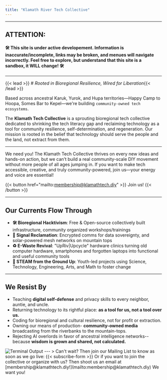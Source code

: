 ```yaml
---
title: "Klamath River Tech Collective"
---
```

---
## ATTENTION: 
#### 🛠️ This site is under active developement. Information is inaccurate/incomplete, links may be broken, and menues will navigate incorrectly. Feel free to explore, but understand that this site is a sandbox, it WILL change! 🛠️
---

{{< lead >}} # *Rooted in Bioregional Resilience, Wired for Liberation*{{< /lead >}}

Based across ancestral Karuk, Yurok, and Hupa territories—Happy Camp to Hoopa, Somes Bar to Kepel—we're building ```community-owned tech ecosystems```.

The **Klamath Tech Collective** is a sprouting bioregional tech collective dedicated to shrinking the tech literacy gap and reclaiming technology as a tool for community resilience, self-determination, and regeneration. Our mission is rooted in the belief that technology should serve the people and the land, not extract from them. 

---

We need you! The Klamath Tech Collective thrives on every new ideas and hands-on action, but we can’t build a real community-scale DIY movement without more people of all ages jumping in. If you want to make tech accessible, creative, and truly community-powered, join us—your energy and voice are essential!

{{< button href="mailto:membership@klamathtech.diy" >}}
Join us!
{{< /button >}}

---

## Our Currents Flow Through
- **🛠️ Bioregional Hacktivism**: Free & Open-source collectively built infrastructure, community organized workshops/trainings
- **📡 Signal Reclamation**: Encrypted comms for data sovereignty, and solar-powered mesh networks on mountain tops
- **♻️ E-Waste Revival**: "UpRiv|Upcycle" hardware clinics turning old computer hardware, smartphones and forgotten laptops into functional and useful community tools
- **🌱 STEAM from the Ground Up**: Youth-led projects using Science, Technology, Engineering, Arts, and Math to foster change 

---

## We Resist By
- Teaching **digital self-defense** and privacy skills to every neighbor, auntie, and uncle.
- Returning technology to its rightful place: **as a tool for us, not a tool over us.**
- Coding for bioregional and cultural resilience, not for profit or extraction.
- Owning our means of production- **community-owned media** broadcasting from the riverbanks to the mountain-tops.
- Rejecting AI overlords in favor of ancestral intelligence networks--because **wisdom is grown and shared, not calculated.**
<img src="/images/out.gif" alt="Terminal Output" class="mx-auto">
---
> Can't wait? Then join our Mailing List to know as soon as we go live:
{{< subscribe-form >}}
Or if you want to join the collective or organize with us? Then shoot us an email at [membership@klamathtech.diy!](mailto:membership@klamathtech.diy)
We want you!

